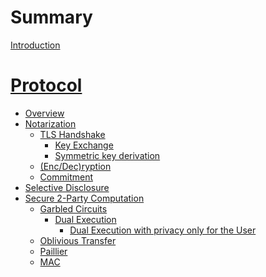 # Summary

[Introduction](./intro.md)
# [Protocol](./protocol/README.md)
  - [Overview]()
  - [Notarization](./protocol/notarization/README.md)
      - [TLS Handshake]()
        - [Key Exchange](./protocol/notarization/key_exchange.md)
        - [Symmetric key derivation](./protocol/notarization/prf.md)
      - [(Enc/Dec)ryption]()
      - [Commitment]()
  - [Selective Disclosure]()
  - [Secure 2-Party Computation](./protocol/2pc/garbled_circuits.md)
    - [Garbled Circuits]()
      - [Dual Execution](./protocol/2pc/dual_execution.md)
        - [Dual Execution with privacy only for the User](./protocol/2pc/dual_execution_with_privacy_only_for_the_user.md)
    - [Oblivious Transfer]()
    - [Paillier]()
    - [MAC](./protocol/2pc/mac.md)